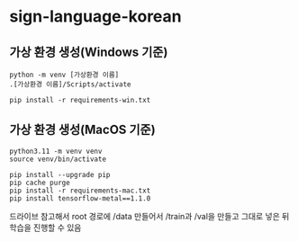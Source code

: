 # sign-language-korean

## 가상 환경 생성(Windows 기준)
```
python -m venv [가상환경 이름]
.[가상환경 이름]/Scripts/activate

pip install -r requirements-win.txt

```

## 가상 환경 생성(MacOS 기준)
```
python3.11 -m venv venv
source venv/bin/activate

pip install --upgrade pip
pip cache purge
pip install -r requirements-mac.txt
pip install tensorflow-metal==1.1.0
```

드라이브 참고해서 root 경로에 /data 만들어서 /train과 /val을 만들고 그대로 넣은 뒤 학습을 진행할 수 있음